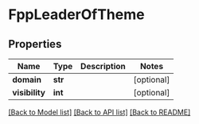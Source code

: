 # FppLeaderOfTheme

## Properties
Name | Type | Description | Notes
------------ | ------------- | ------------- | -------------
**domain** | **str** |  | [optional] 
**visibility** | **int** |  | [optional] 

[[Back to Model list]](../README.md#documentation-for-models) [[Back to API list]](../README.md#documentation-for-api-endpoints) [[Back to README]](../README.md)


